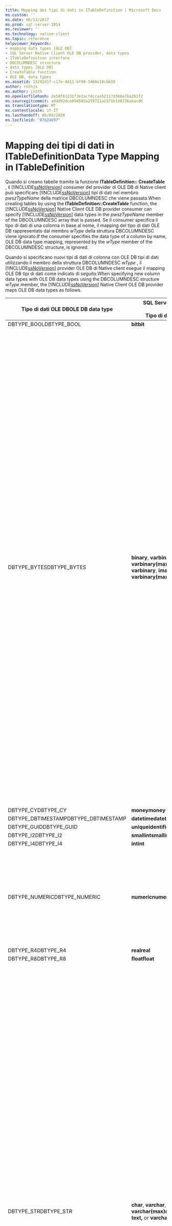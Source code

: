 ```yaml
---
title: Mapping dei tipi di dati in ITableDefinition | Microsoft Docs
ms.custom: ''
ms.date: 06/13/2017
ms.prod: sql-server-2014
ms.reviewer: ''
ms.technology: native-client
ms.topic: reference
helpviewer_keywords:
- mapping data types [OLE DB]
- SQL Server Native Client OLE DB provider, data types
- ITableDefinition interface
- DBCOLUMNDESC structure
- data types [OLE DB]
- CreateTable function
- OLE DB, data types
ms.assetid: 13292d1f-c17e-4d11-bf98-3460a10cbb18
author: rothja
ms.author: jroth
ms.openlocfilehash: 2e58f61231f3e2acfdccaa52117d360a7ba261f2
ms.sourcegitcommit: ad4d92dce894592a259721a1571b1d8736abacdb
ms.translationtype: MT
ms.contentlocale: it-IT
ms.lasthandoff: 08/04/2020
ms.locfileid: "87624697"
---
```

# <a name="data-type-mapping-in-itabledefinition"></a><span data-ttu-id="f4e20-102">Mapping dei tipi di dati in ITableDefinition</span><span class="sxs-lookup"><span data-stu-id="f4e20-102">Data Type Mapping in ITableDefinition</span></span>
  <span data-ttu-id="f4e20-103">Quando si creano tabelle tramite la funzione **ITableDefinition:: CreateTable** , il [!INCLUDE[ssNoVersion](../../includes/ssnoversion-md.md)] consumer del provider di OLE DB di Native client può specificare [!INCLUDE[ssNoVersion](../../includes/ssnoversion-md.md)] tipi di dati nel membro *pwszTypeName* della matrice DBCOLUMNDESC che viene passata.</span><span class="sxs-lookup"><span data-stu-id="f4e20-103">When creating tables by using the **ITableDefinition::CreateTable** function, the [!INCLUDE[ssNoVersion](../../includes/ssnoversion-md.md)] Native Client OLE DB provider consumer can specify [!INCLUDE[ssNoVersion](../../includes/ssnoversion-md.md)] data types in the *pwszTypeName* member of the DBCOLUMNDESC array that is passed.</span></span> <span data-ttu-id="f4e20-104">Se il consumer specifica il tipo di dati di una colonna in base al nome, il mapping del tipo di dati OLE DB rappresentato dal membro *wType* della struttura DBCOLUMNDESC viene ignorato.</span><span class="sxs-lookup"><span data-stu-id="f4e20-104">If the consumer specifies the data type of a column by name, OLE DB data type mapping, represented by the *wType* member of the DBCOLUMNDESC structure, is ignored.</span></span>  
  
 <span data-ttu-id="f4e20-105">Quando si specificano nuovi tipi di dati di colonna con OLE DB tipi di dati utilizzando il membro della struttura DBCOLUMNDESC *wType* , il [!INCLUDE[ssNoVersion](../../includes/ssnoversion-md.md)] provider OLE DB di Native client esegue il mapping OLE DB tipi di dati come indicato di seguito.</span><span class="sxs-lookup"><span data-stu-id="f4e20-105">When specifying new column data types with OLE DB data types using the DBCOLUMNDESC structure *wType* member, the [!INCLUDE[ssNoVersion](../../includes/ssnoversion-md.md)] Native Client OLE DB provider maps OLE DB data types as follows.</span></span>  
  
|<span data-ttu-id="f4e20-106">Tipo di dati OLE DB</span><span class="sxs-lookup"><span data-stu-id="f4e20-106">OLE DB data type</span></span>|<span data-ttu-id="f4e20-107">SQL Server</span><span class="sxs-lookup"><span data-stu-id="f4e20-107">SQL Server</span></span><br /><br /> <span data-ttu-id="f4e20-108">Tipo di dati</span><span class="sxs-lookup"><span data-stu-id="f4e20-108">data type</span></span>|<span data-ttu-id="f4e20-109">Informazioni aggiuntive</span><span class="sxs-lookup"><span data-stu-id="f4e20-109">Additional information</span></span>|  
|----------------------|------------------------------|----------------------------|  
|<span data-ttu-id="f4e20-110">DBTYPE_BOOL</span><span class="sxs-lookup"><span data-stu-id="f4e20-110">DBTYPE_BOOL</span></span>|<span data-ttu-id="f4e20-111">**bit**</span><span class="sxs-lookup"><span data-stu-id="f4e20-111">**bit**</span></span>||  
|<span data-ttu-id="f4e20-112">DBTYPE_BYTES</span><span class="sxs-lookup"><span data-stu-id="f4e20-112">DBTYPE_BYTES</span></span>|<span data-ttu-id="f4e20-113">**binary**, **varbinary**, **image,** o **varbinary(max)**</span><span class="sxs-lookup"><span data-stu-id="f4e20-113">**binary**, **varbinary**, **image,** or **varbinary(max)**</span></span>|<span data-ttu-id="f4e20-114">Il [!INCLUDE[ssNoVersion](../../includes/ssnoversion-md.md)] provider di OLE DB di Native Client controlla il membro *ulColumnSize* della struttura DBCOLUMNDESC.</span><span class="sxs-lookup"><span data-stu-id="f4e20-114">The [!INCLUDE[ssNoVersion](../../includes/ssnoversion-md.md)] Native Client OLE DB provider inspects the *ulColumnSize* member of the DBCOLUMNDESC structure.</span></span> <span data-ttu-id="f4e20-115">In base al valore e alla versione dell' [!INCLUDE[ssNoVersion](../../includes/ssnoversion-md.md)] istanza, il [!INCLUDE[ssNoVersion](../../includes/ssnoversion-md.md)] provider di OLE DB di Native client esegue il mapping del tipo a **Image**.</span><span class="sxs-lookup"><span data-stu-id="f4e20-115">Based on the value, and version of the [!INCLUDE[ssNoVersion](../../includes/ssnoversion-md.md)] instance, the [!INCLUDE[ssNoVersion](../../includes/ssnoversion-md.md)] Native Client OLE DB provider maps the type to **image**.</span></span><br /><br /> <span data-ttu-id="f4e20-116">Se il valore di *ulColumnSize* è minore della lunghezza massima di una colonna con tipo di dati **binario** , il [!INCLUDE[ssNoVersion](../../includes/ssnoversion-md.md)] provider di OLE DB di Native Client controlla il membro *rgPropertySets* di DBCOLUMNDESC.</span><span class="sxs-lookup"><span data-stu-id="f4e20-116">If the value of *ulColumnSize* is smaller than the maximum length of a **binary** data type column, then the [!INCLUDE[ssNoVersion](../../includes/ssnoversion-md.md)] Native Client OLE DB provider inspects the DBCOLUMNDESC *rgPropertySets* member.</span></span> <span data-ttu-id="f4e20-117">Se DBPROP_COL_FIXEDLENGTH è VARIANT_TRUE, il [!INCLUDE[ssNoVersion](../../includes/ssnoversion-md.md)] provider OLE DB di Native client esegue il mapping del tipo a **Binary**.</span><span class="sxs-lookup"><span data-stu-id="f4e20-117">If DBPROP_COL_FIXEDLENGTH is VARIANT_TRUE, the [!INCLUDE[ssNoVersion](../../includes/ssnoversion-md.md)] Native Client OLE DB provider maps the type to **binary**.</span></span> <span data-ttu-id="f4e20-118">Se il valore della proprietà è VARIANT_FALSE, il [!INCLUDE[ssNoVersion](../../includes/ssnoversion-md.md)] provider OLE DB di Native client esegue il mapping del tipo a **varbinary**.</span><span class="sxs-lookup"><span data-stu-id="f4e20-118">If the value of the property is VARIANT_FALSE, the [!INCLUDE[ssNoVersion](../../includes/ssnoversion-md.md)] Native Client OLE DB provider maps the type to **varbinary**.</span></span> <span data-ttu-id="f4e20-119">In entrambi i casi il membro *ulColumnSize* di DBCOLUMNDESC determina la larghezza della colonna di SQL Server creata.</span><span class="sxs-lookup"><span data-stu-id="f4e20-119">In either case, the DBCOLUMNDESC *ulColumnSize* member determines the width of the SQL Server column created.</span></span>|  
|<span data-ttu-id="f4e20-120">DBTYPE_CY</span><span class="sxs-lookup"><span data-stu-id="f4e20-120">DBTYPE_CY</span></span>|<span data-ttu-id="f4e20-121">**money**</span><span class="sxs-lookup"><span data-stu-id="f4e20-121">**money**</span></span>||  
|<span data-ttu-id="f4e20-122">DBTYPE_DBTIMESTAMP</span><span class="sxs-lookup"><span data-stu-id="f4e20-122">DBTYPE_DBTIMESTAMP</span></span>|<span data-ttu-id="f4e20-123">**datetime**</span><span class="sxs-lookup"><span data-stu-id="f4e20-123">**datetime**</span></span>||  
|<span data-ttu-id="f4e20-124">DBTYPE_GUID</span><span class="sxs-lookup"><span data-stu-id="f4e20-124">DBTYPE_GUID</span></span>|<span data-ttu-id="f4e20-125">**uniqueidentifier**</span><span class="sxs-lookup"><span data-stu-id="f4e20-125">**uniqueidentifier**</span></span>||  
|<span data-ttu-id="f4e20-126">DBTYPE_I2</span><span class="sxs-lookup"><span data-stu-id="f4e20-126">DBTYPE_I2</span></span>|<span data-ttu-id="f4e20-127">**smallint**</span><span class="sxs-lookup"><span data-stu-id="f4e20-127">**smallint**</span></span>||  
|<span data-ttu-id="f4e20-128">DBTYPE_I4</span><span class="sxs-lookup"><span data-stu-id="f4e20-128">DBTYPE_I4</span></span>|<span data-ttu-id="f4e20-129">**int**</span><span class="sxs-lookup"><span data-stu-id="f4e20-129">**int**</span></span>||  
|<span data-ttu-id="f4e20-130">DBTYPE_NUMERIC</span><span class="sxs-lookup"><span data-stu-id="f4e20-130">DBTYPE_NUMERIC</span></span>|<span data-ttu-id="f4e20-131">**numeric**</span><span class="sxs-lookup"><span data-stu-id="f4e20-131">**numeric**</span></span>|<span data-ttu-id="f4e20-132">Il [!INCLUDE[ssNoVersion](../../includes/ssnoversion-md.md)] provider di OLE DB di Native Client controlla i membri *BPrecision* e *bScale* di DBCOLUMDESC per determinare la precisione e la scala per la colonna **numerica** .</span><span class="sxs-lookup"><span data-stu-id="f4e20-132">The [!INCLUDE[ssNoVersion](../../includes/ssnoversion-md.md)] Native Client OLE DB provider inspects the DBCOLUMDESC *bPrecision* and *bScale* members to determine precision and scale for the **numeric** column.</span></span>|  
|<span data-ttu-id="f4e20-133">DBTYPE_R4</span><span class="sxs-lookup"><span data-stu-id="f4e20-133">DBTYPE_R4</span></span>|<span data-ttu-id="f4e20-134">**real**</span><span class="sxs-lookup"><span data-stu-id="f4e20-134">**real**</span></span>||  
|<span data-ttu-id="f4e20-135">DBTYPE_R8</span><span class="sxs-lookup"><span data-stu-id="f4e20-135">DBTYPE_R8</span></span>|<span data-ttu-id="f4e20-136">**float**</span><span class="sxs-lookup"><span data-stu-id="f4e20-136">**float**</span></span>||  
|<span data-ttu-id="f4e20-137">DBTYPE_STR</span><span class="sxs-lookup"><span data-stu-id="f4e20-137">DBTYPE_STR</span></span>|<span data-ttu-id="f4e20-138">**char**, **varchar**, **text,** o **varchar(max)**</span><span class="sxs-lookup"><span data-stu-id="f4e20-138">**char**, **varchar**, **text,** or **varchar(max)**</span></span>|<span data-ttu-id="f4e20-139">Il [!INCLUDE[ssNoVersion](../../includes/ssnoversion-md.md)] provider di OLE DB di Native Client controlla il membro *ulColumnSize* della struttura DBCOLUMNDESC.</span><span class="sxs-lookup"><span data-stu-id="f4e20-139">The [!INCLUDE[ssNoVersion](../../includes/ssnoversion-md.md)] Native Client OLE DB provider inspects the *ulColumnSize* member of the DBCOLUMNDESC structure.</span></span> <span data-ttu-id="f4e20-140">In base al valore e alla versione dell' [!INCLUDE[ssNoVersion](../../includes/ssnoversion-md.md)] istanza, il [!INCLUDE[ssNoVersion](../../includes/ssnoversion-md.md)] provider di OLE DB di Native client esegue il mapping del tipo al **testo**.</span><span class="sxs-lookup"><span data-stu-id="f4e20-140">Based on the value and version of the [!INCLUDE[ssNoVersion](../../includes/ssnoversion-md.md)] instance, the [!INCLUDE[ssNoVersion](../../includes/ssnoversion-md.md)] Native Client OLE DB provider maps the type to **text**.</span></span><br /><br /> <span data-ttu-id="f4e20-141">Se il valore di *ulColumnSize* è minore della lunghezza massima di una colonna con tipo di dati character multibyte, il [!INCLUDE[ssNoVersion](../../includes/ssnoversion-md.md)] provider di OLE DB di Native Client controlla il membro *rgPropertySets* di DBCOLUMNDESC.</span><span class="sxs-lookup"><span data-stu-id="f4e20-141">If the value of *ulColumnSize* is smaller than the maximum length of a multibyte character data type column, then the [!INCLUDE[ssNoVersion](../../includes/ssnoversion-md.md)] Native Client OLE DB provider inspects the DBCOLUMNDESC *rgPropertySets* member.</span></span> <span data-ttu-id="f4e20-142">Se DBPROP_COL_FIXEDLENGTH è VARIANT_TRUE, il [!INCLUDE[ssNoVersion](../../includes/ssnoversion-md.md)] provider OLE DB di Native client esegue il mapping del tipo a **char**.</span><span class="sxs-lookup"><span data-stu-id="f4e20-142">If DBPROP_COL_FIXEDLENGTH is VARIANT_TRUE, the [!INCLUDE[ssNoVersion](../../includes/ssnoversion-md.md)] Native Client OLE DB provider maps the type to **char**.</span></span> <span data-ttu-id="f4e20-143">Se il valore della proprietà è VARIANT_FALSE, il [!INCLUDE[ssNoVersion](../../includes/ssnoversion-md.md)] provider OLE DB di Native client esegue il mapping del tipo a **varchar**.</span><span class="sxs-lookup"><span data-stu-id="f4e20-143">If the value of the property is VARIANT_FALSE, the [!INCLUDE[ssNoVersion](../../includes/ssnoversion-md.md)] Native Client OLE DB provider maps the type to **varchar**.</span></span> <span data-ttu-id="f4e20-144">In entrambi i casi, il membro *ulColumnSize* di DBCOLUMNDESC determina la larghezza della colonna di [!INCLUDE[ssNoVersion](../../includes/ssnoversion-md.md)] creata.</span><span class="sxs-lookup"><span data-stu-id="f4e20-144">In either case, the DBCOLUMNDESC *ulColumnSize* member determines the width of the [!INCLUDE[ssNoVersion](../../includes/ssnoversion-md.md)] column created.</span></span>|  
|<span data-ttu-id="f4e20-145">DBTYPE_UDT</span><span class="sxs-lookup"><span data-stu-id="f4e20-145">DBTYPE_UDT</span></span>|<span data-ttu-id="f4e20-146">**UDT**</span><span class="sxs-lookup"><span data-stu-id="f4e20-146">**UDT**</span></span>|<span data-ttu-id="f4e20-147">Le informazioni seguenti vengono utilizzate nelle `DBCOLUMNDESC` strutture da **ITableDefinition:: CreateTable** quando sono richieste le colonne UDT:</span><span class="sxs-lookup"><span data-stu-id="f4e20-147">The following information is used in `DBCOLUMNDESC` structures by **ITableDefinition::CreateTable** when UDT columns are required:</span></span><br /><br /> <span data-ttu-id="f4e20-148">-   *pwszTypeName* viene ignorato.</span><span class="sxs-lookup"><span data-stu-id="f4e20-148">-   *pwSzTypeName* is ignored.</span></span><br /><span data-ttu-id="f4e20-149">-   *rgPropertySets* deve includere un `DBPROPSET_SQLSERVERCOLUMN` set di proprietà, come descritto nella sezione relativa all' `DBPROPSET_SQLSERVERCOLUMN` [uso di tipi definiti dall'utente](../native-client/features/using-user-defined-types.md).</span><span class="sxs-lookup"><span data-stu-id="f4e20-149">-   *rgPropertySets* must include a `DBPROPSET_SQLSERVERCOLUMN` property set as described in the section on `DBPROPSET_SQLSERVERCOLUMN`, in [Using User-Defined Types](../native-client/features/using-user-defined-types.md).</span></span>|  
|<span data-ttu-id="f4e20-150">DBTYPE_UI1</span><span class="sxs-lookup"><span data-stu-id="f4e20-150">DBTYPE_UI1</span></span>|<span data-ttu-id="f4e20-151">**tinyint**</span><span class="sxs-lookup"><span data-stu-id="f4e20-151">**tinyint**</span></span>||  
|<span data-ttu-id="f4e20-152">DBTYPE_WSTR</span><span class="sxs-lookup"><span data-stu-id="f4e20-152">DBTYPE_WSTR</span></span>|<span data-ttu-id="f4e20-153">**nchar**, **nvarchar**, **ntext,** o **nvarchar(max)**</span><span class="sxs-lookup"><span data-stu-id="f4e20-153">**nchar**, **nvarchar**, **ntext,** or **nvarchar(max)**</span></span>|<span data-ttu-id="f4e20-154">Il [!INCLUDE[ssNoVersion](../../includes/ssnoversion-md.md)] provider di OLE DB di Native Client controlla il membro *ulColumnSize* della struttura DBCOLUMNDESC.</span><span class="sxs-lookup"><span data-stu-id="f4e20-154">The [!INCLUDE[ssNoVersion](../../includes/ssnoversion-md.md)] Native Client OLE DB provider inspects the *ulColumnSize* member of the DBCOLUMNDESC structure.</span></span> <span data-ttu-id="f4e20-155">In base al valore, il [!INCLUDE[ssNoVersion](../../includes/ssnoversion-md.md)] provider di OLE DB di Native client esegue il mapping del tipo a **ntext**.</span><span class="sxs-lookup"><span data-stu-id="f4e20-155">Based on the value, the [!INCLUDE[ssNoVersion](../../includes/ssnoversion-md.md)] Native Client OLE DB provider maps the type to **ntext**.</span></span><br /><br /> <span data-ttu-id="f4e20-156">Se il valore di *ulColumnSize* è minore della lunghezza massima di una colonna con tipo di dati carattere Unicode, il [!INCLUDE[ssNoVersion](../../includes/ssnoversion-md.md)] provider di OLE DB di Native Client controlla il membro *rgPropertySets* di DBCOLUMNDESC.</span><span class="sxs-lookup"><span data-stu-id="f4e20-156">If the value of *ulColumnSize* is smaller than the maximum length of a Unicode character data type column, then the [!INCLUDE[ssNoVersion](../../includes/ssnoversion-md.md)] Native Client OLE DB provider inspects the DBCOLUMNDESC *rgPropertySets* member.</span></span> <span data-ttu-id="f4e20-157">Se DBPROP_COL_FIXEDLENGTH è VARIANT_TRUE, il [!INCLUDE[ssNoVersion](../../includes/ssnoversion-md.md)] provider OLE DB di Native client esegue il mapping del tipo a **nchar**.</span><span class="sxs-lookup"><span data-stu-id="f4e20-157">If DBPROP_COL_FIXEDLENGTH is VARIANT_TRUE, the [!INCLUDE[ssNoVersion](../../includes/ssnoversion-md.md)] Native Client OLE DB provider maps the type to **nchar**.</span></span> <span data-ttu-id="f4e20-158">Se il valore della proprietà è VARIANT_FALSE, il [!INCLUDE[ssNoVersion](../../includes/ssnoversion-md.md)] provider di OLE DB di Native client esegue il mapping del tipo a **nvarchar**.</span><span class="sxs-lookup"><span data-stu-id="f4e20-158">If the value of the property is VARIANT_FALSE, the [!INCLUDE[ssNoVersion](../../includes/ssnoversion-md.md)] Native Client OLE DB provider maps the type to **nvarchar**.</span></span> <span data-ttu-id="f4e20-159">In entrambi i casi, il membro *ulColumnSize* di DBCOLUMNDESC determina la larghezza della colonna di [!INCLUDE[ssNoVersion](../../includes/ssnoversion-md.md)] creata.</span><span class="sxs-lookup"><span data-stu-id="f4e20-159">In either case, the DBCOLUMNDESC *ulColumnSize* member determines the width of the [!INCLUDE[ssNoVersion](../../includes/ssnoversion-md.md)] column created.</span></span>|  
|<span data-ttu-id="f4e20-160">DBTYPE_XML</span><span class="sxs-lookup"><span data-stu-id="f4e20-160">DBTYPE_XML</span></span>|<span data-ttu-id="f4e20-161">**XML**</span><span class="sxs-lookup"><span data-stu-id="f4e20-161">**XML**</span></span>||  
  
> [!NOTE]  
>  <span data-ttu-id="f4e20-162">In caso di creazione di una nuova tabella, il provider OLE DB di [!INCLUDE[ssNoVersion](../../includes/ssnoversion-md.md)] Native Client esegue il mapping solo dei valori di enumerazione del tipo di dati OLE DB specificati nella tabella precedente.</span><span class="sxs-lookup"><span data-stu-id="f4e20-162">When creating a new table, the [!INCLUDE[ssNoVersion](../../includes/ssnoversion-md.md)] Native Client OLE DB provider maps only the OLE DB data type enumeration values specified in the preceding table.</span></span> <span data-ttu-id="f4e20-163">Il tentativo di creare una tabella con una colonna di qualsiasi altro tipo di dati OLE DB DB genera un errore.</span><span class="sxs-lookup"><span data-stu-id="f4e20-163">Attempting to create a table with a column of any other OLE DB data type generates an error.</span></span>  
  
## <a name="see-also"></a><span data-ttu-id="f4e20-164">Vedere anche</span><span class="sxs-lookup"><span data-stu-id="f4e20-164">See Also</span></span>  
 [<span data-ttu-id="f4e20-165">Tipi di dati &#40;OLE DB&#41;</span><span class="sxs-lookup"><span data-stu-id="f4e20-165">Data Types &#40;OLE DB&#41;</span></span>](data-types-ole-db.md)  
  
  
